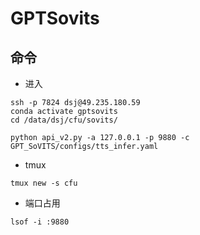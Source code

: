 # GPTSovits

## 命令

* 进入

```
ssh -p 7824 dsj@49.235.180.59
conda activate gptsovits
cd /data/dsj/cfu/sovits/

python api_v2.py -a 127.0.0.1 -p 9880 -c GPT_SoVITS/configs/tts_infer.yaml

```

* tmux

```
tmux new -s cfu
```

* 端口占用

```
lsof -i :9880

```

